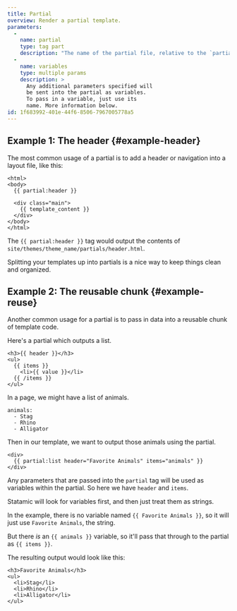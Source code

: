 ```yaml
---
title: Partial
overview: Render a partial template.
parameters:
  -
    name: partial
    type: tag part
    description: "The name of the partial file, relative to the `partials` folder. This is part of the tag, not actually a parameter. For example, you'd use `partial:list` to load the `list` partial."
  -
    name: variables
    type: multiple params
    description: >
      Any additional parameters specified will
      be sent into the partial as variables.
      To pass in a variable, just use its
      name. More information below.
id: 1f683992-401e-44f6-8506-7967005778a5
---
```

## Example 1: The header {#example-header}

The most common usage of a partial is to add a header or navigation into a layout file, like this:

```
<html>
<body>
  {{ partial:header }}

  <div class="main">
    {{ template_content }}
  </div>
</body>
</html>
```

The `{{ partial:header }}` tag would output the contents of `site/themes/theme_name/partials/header.html`.

Splitting your templates up into partials is a nice way to keep things clean and organized.

## Example 2: The reusable chunk {#example-reuse}

Another common usage for a partial is to pass in data into a reusable chunk of template code.

Here's a partial which outputs a list.

```
<h3>{{ header }}</h3>
<ul>
  {{ items }}
    <li>{{ value }}</li>
  {{ /items }}
</ul>
```

In a page, we might have a list of animals.

``` language-yaml
animals:
  - Stag
  - Rhino
  - Alligator
```

Then in our template, we want to output those animals using the partial.

```
<div>
  {{ partial:list header="Favorite Animals" items="animals" }}
</div>
```

Any parameters that are passed into the `partial` tag will be used as variables within the partial. So here we have `header` and `items`.

Statamic will look for variables first, and then just treat them as strings.

In the example, there is no variable named `{{ Favorite Animals }}`, so it will just use `Favorite Animals`, the string.

But there _is_ an `{{ animals }}` variable, so it'll pass that through to the partial as `{{ items }}`.

The resulting output would look like this:

```
<h3>Favorite Animals</h3>
<ul>
  <li>Stag</li>
  <li>Rhino</li>
  <li>Alligator</li>
</ul>
```
